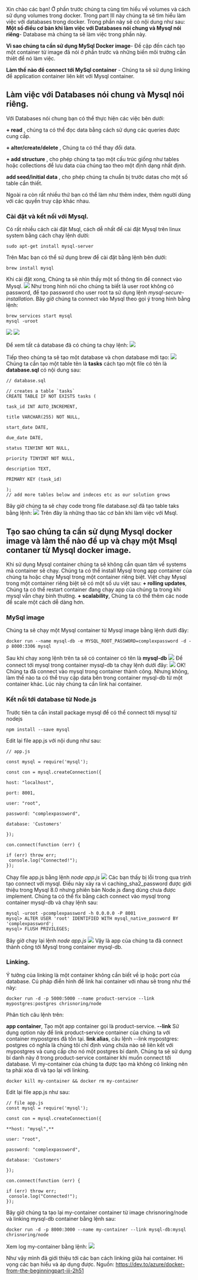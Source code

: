 Xin chào các bạn! Ở phần trước chúng ta cùng tìm hiểu về volumes và cách sử dụng volumes trong docker. Trong part III này chúng ta sẽ tìm hiểu làm việc với databases trong docker. Trong phần này sẽ có nội dung như sau:
**Một số điều cơ bản khi làm việc với Databases nói chung và Mysql nói riêng**- Database mà chúng ta sẽ làm việc trong phần này.

**Vì sao chúng ta cần sử dụng MySql Docker image**- Đề cập đến cách tạo một container từ image đã nói ở phần trước và những biến môi trường cần thiêt để nó làm việc.

**Làm thế nào để connect tới MySql container** - Chúng ta sẽ sử dụng linking để application container liên kêt với Mysql container.
## Làm việc với Databases nói chung và Mysql nói riêng.
Với Databases nói chung bạn có thể thực hiện các việc bên dưới:

**+ read** , chúng ta có thể đọc data bằng cách sử dụng các queries được cung cấp.

**+ alter/create/delete** ,  Chúng ta có thể thay đổi data.

**+ add structure** , cho phép chúng ta tạo một cấu trúc giống như tables hoặc collections để lưu data của chúng tao theo một định dạng nhất định.

**add seed/initial data** , cho phép chúng ta chuẩn bị trước datas cho một số table cần thiết.

Ngoài ra còn rất nhiều thứ bạn có thể làm như thêm index, thêm người dùng với các quyền truy cập khác nhau.
### Cài đặt và kết nối với Mysql.
Có rất nhiều cách cài đặt Msql, cách dễ nhất để cài đặt Mysql trên linux system bằng cách chạy lệnh dười:
```
sudo apt-get install mysql-server
```
Trên Mac bạn có thể sử dụng brew để cài đặt bằng lệnh bên dưới:
```
brew install mysql
```
Khi cài đặt xong, Chúng ta sẽ nhìn thấy một số thông tin để connect vào Mysql.
![](https://images.viblo.asia/299ef839-510b-4697-9fb4-7a97620fbea3.png)
Như trong hình nói cho chúng ta biết là user root không có password, để tạo password cho user root ta sử dụng lệnh *mysql-secure-installation*. Bây giờ chúng ta connect vào Mysql theo gọi ý trong hình bằng lệnh:
```
brew services start mysql
mysql -uroot
```
![](https://images.viblo.asia/948eabac-6254-41f6-ab10-d7eda0fd4e31.png)
![](https://images.viblo.asia/6ee52593-b07e-460a-a0d9-a498b5ce9599.png)

Để xem tất cả database đã có chúng ta chạy lệnh:
![](https://images.viblo.asia/760b1e41-5e17-451b-95fc-2eab4c31b4e3.png)

Tiếp theo chúng ta sẽ tạo một database và chọn database mới tạo:
![](https://images.viblo.asia/62dbd5a0-19b6-4445-8e4c-8199d2bfc34d.png)
Chúng ta cần tạo một table tên là **tasks** cách tạo một file có tên là **database.sql** có nội dung sau:
```
// database.sql

// creates a table `tasks`
CREATE TABLE IF NOT EXISTS tasks (

task_id INT AUTO_INCREMENT,

title VARCHAR(255) NOT NULL,

start_date DATE,

due_date DATE,

status TINYINT NOT NULL,

priority TINYINT NOT NULL,

description TEXT,

PRIMARY KEY (task_id)

);
// add more tables below and indeces etc as our solution grows
```

Bây giờ chúng ta sẽ chạy code trong file database.sql đã tạo table taks bằng lệnh:
![](https://images.viblo.asia/fba57e82-99ba-49b5-b3e8-2aaf0f9e0a34.png)
Trên đây là những thao tác cơ bản khi làm việc với Msql.
## Tạo sao chúng ta cần sử dụng Mysql docker image và làm thế nào để up và chạy một Msql contaner từ Mysql docker image.
Khi sử dụng Mysql container chúng ta sẽ không cần quan tâm về systems mà container sẽ chạy. Chúng ta có thể install Mysql trong app container của chúng ta hoặc chạy Mysql trong một container riêng biệt. Việt chạy Mysql trong một container riêng biệt sẽ có một số ưu việt sau:
**+ rolling updates**, Chúng ta có thể restart container đang chạy app của chúng ta trong khi mysql vẫn chạy bình thường.
**+ scalability**, Chúng ta có thể thêm các node để scale một cách dễ dàng hơn.
### MySql image
Chúng ta sẽ chạy một Mysql container từ Mysql image bằng lệnh dưới đây:
```
docker run --name mysql-db -e MYSQL_ROOT_PASSWORD=complexpassword -d -p 8000:3306 mysql
```
Sau khi chạy xong lệnh trên ta sẽ có container có tên là **mysql-db**
![](https://images.viblo.asia/18b41503-befe-4068-9eb3-4a496dc91bca.png)
Để connect tới mysql trong container mysql-db ta chạy lệnh dưới đây:
![](https://images.viblo.asia/9bc17fe8-430b-4358-881b-c37048542506.png)
OK! Chúng ta đã connect vào mysql trong container thành công.
Nhưng không, làm thể nào ta có thể truy cập data bên trong container mysql-db từ một container  khác. Lúc này chúng ta cần link hai container.
### Kết nối tới database từ Node.js
Trước tiên ta cần install package mysql để có thể connect tới mysql từ nodejs
```
npm install --save mysql
```
Edit lại file app.js với nội dung như sau:
```
// app.js

const mysql = require('mysql');

const con = mysql.createConnection({

host: "localhost",

port: 8001,

user: "root",

password: "complexpassword",

database: 'Customers'

});

con.connect(function (err) {

if (err) throw err;
 console.log("Connected!");
});
```
Chạy file app.js bằng lệnh *node app.js*
![](https://images.viblo.asia/1c36b8c6-4933-4b0b-babd-8f625ed98847.png)
Các bạn thấy bị lỗi trong qua trình tạo connect với mysql. Điều này xảy ra vì caching_sha2_password được giới thiệu trong Mysql 8.0 nhưng phiên bản Node.js đang dùng chưa được implement. Chúng ta có thể fix bằng cách connect vào mysql trong container mysql-db và chạy lệnh sau:
```
mysql -uroot -pcomplexpassword -h 0.0.0.0 -P 8001
mysql> ALTER USER 'root' IDENTIFIED WITH mysql_native_password BY 'complexpassword';
mysql> FLUSH PRIVILEGES;
```
Bây giờ chạy lại lệnh *node app.js*
![](https://images.viblo.asia/bb34c346-4dfb-43ba-b716-64313c8b1741.png)
Vậy là app của chúng ta đã connect thành công tới Mysql trong container mysql-db.
### Linking.
Ý tưởng của linking là một container không cần biết về ip hoặc port của database. Cú pháp điển hình để link hai container với nhau  sẽ trong như thế này:
```
docker run -d -p 5000:5000 --name product-service --link mypostgres:postgres chrisnoring/node
```
Phân tích câu lệnh trên:

**app container**, Tạo một app container gọi là product-service.
**--link** Sử dụng option này để link product-service container của chúng ta với container mypostgres đã tồn tại.
**link alias**, câu lệnh --link mypostgres: postgres có nghĩa là chúng tôi chỉ định vùng chứa nào sẽ liên kết với mypostgres và cung cấp cho nó một postgres bí danh. Chúng ta sẽ sử dụng bí danh này ở trong product-service container khi muốn connect tới database.
Vì my-container của chúng ta được tạo mà không có linking nên ta phải xóa đi và tạo lại với linking.
```
docker kill my-container && docker rm my-container
```
Edit lại file app.js như sau:
```
// file app.js
const mysql = require('mysql');

const con = mysql.createConnection({

**host: "mysql",**

user: "root",

password: "complexpassword",

database: 'Customers'

});

con.connect(function (err) {

if (err) throw err;
 console.log("Connected!");
});
```
Bây giờ chúng ta tạo lại my-container container từ image chrisnoring/node và linking mysql-db container bằng lệnh sau:
```
docker run -d -p 8000:3000 --name my-container --link mysql-db:mysql chrisnoring/node
```
Xem log my-container bằng lệnh:
![](https://images.viblo.asia/51d577dd-f5ac-4a43-a158-04bef00859a7.png)

Như vậy mình đã giới thiệu tới các bạn cách linking giữa hai container. Hi vọng các bạn hiểu và áp dụng được.
Nguồn: https://dev.to/azure/docker-from-the-beginningpart-iii-2h51